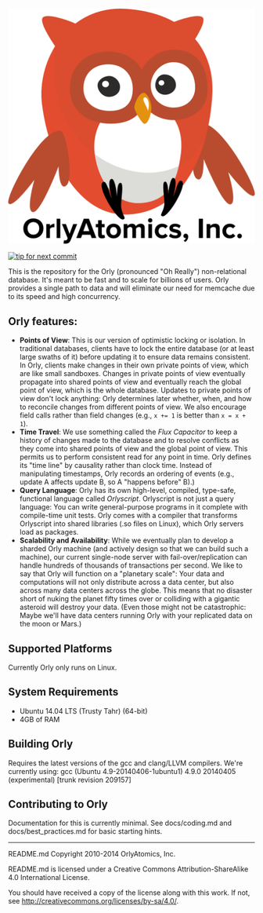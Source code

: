 <p align="center">
  <img src="static/branding/orly.png?raw=true" alt="Orly" />
</p>

[![tip for next commit](http://tip4commit.com/projects/860.svg)](http://tip4commit.com/projects/860)

This is the repository for the Orly (pronounced "Oh Really") non-relational database. It's meant to be fast and to scale for billions of users.  Orly provides a single path to data and will eliminate our need for memcache due to its speed and high concurrency.

## Orly features:

* **Points of View**: This is our version of optimistic locking or isolation. In traditional databases, clients have to lock the entire database (or at least large swaths of it) before updating it to ensure data remains consistent. In Orly, clients make changes in their own private points of view, which are like small sandboxes. Changes in private points of view eventually propagate into shared points of view and eventually reach the global point of view, which is the whole database. Updates to private points of view don't lock anything: Orly determines later whether, when, and how to reconcile changes from different points of view. We also encourage field calls rather than field changes (e.g., `x += 1` is better than `x = x + 1`).
* **Time Travel**: We use something called the _Flux Capacitor_ to keep a history of changes made to the database and to resolve conflicts as they come into shared points of view and the global point of view. This permits us to perform consistent read for any point in time. Orly defines its "time line" by causality rather than clock time. Instead of manipulating timestamps, Orly records an ordering of events (e.g., update A affects update B, so A "happens before" B).)
* **Query Language**: Orly has its own high-level, compiled, type-safe, functional language called _Orlyscript_. Orlyscript is not just a query language: You can write general-purpose programs in it complete with compile-time unit tests. Orly comes with a compiler that transforms Orlyscript into shared libraries (.so files on Linux), which Orly servers load as packages.
* **Scalability and Availability**: While we eventually plan to develop a sharded Orly machine (and actively design so that we can build such a machine), our current single-node server with fail-over/replication can handle hundreds of thousands of transactions per second. We like to say that Orly will function on a "planetary scale": Your data and computations will not only distribute across a data center, but also across many data centers across the globe. This means that no disaster short of nuking the planet fifty times over or colliding with a gigantic asteroid will destroy your data. (Even those might not be catastrophic: Maybe we'll have data centers running Orly with your replicated data on the moon or Mars.)

## Supported Platforms

Currently Orly only runs on Linux.

## System Requirements

* Ubuntu 14.04 LTS (Trusty Tahr) (64-bit)
* 4GB of RAM

## Building Orly

Requires the latest versions of the gcc and clang/LLVM compilers.
We're currently using: gcc (Ubuntu 4.9-20140406-1ubuntu1) 4.9.0 20140405 (experimental) [trunk revision 209157]

## Contributing to Orly

Documentation for this is currently minimal. See docs/coding.md and docs/best_practices.md for basic starting hints.

-----

README.md Copyright 2010-2014 OrlyAtomics, Inc.

README.md is licensed under a Creative Commons Attribution-ShareAlike 4.0 International License.

You should have received a copy of the license along with this work. If not, see <http://creativecommons.org/licenses/by-sa/4.0/>.
